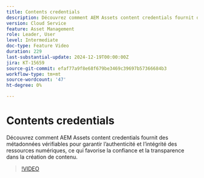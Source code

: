 ```yaml
---
title: Contents credentials
description: Découvrez comment AEM Assets content credentials fournit des métadonnées vérifiables pour garantir l’authenticité et l’intégrité des ressources numériques.
version: Cloud Service
feature: Asset Management
role: Leader, User
level: Intermediate
doc-type: Feature Video
duration: 229
last-substantial-update: 2024-12-19T00:00:00Z
jira: KT-15659
source-git-commit: efaf77a9f8e68f679be3469c39697b57366684b3
workflow-type: tm+mt
source-wordcount: '47'
ht-degree: 0%

---
```



# Contents credentials

Découvrez comment AEM Assets content credentials fournit des métadonnées vérifiables pour garantir l’authenticité et l’intégrité des ressources numériques, ce qui favorise la confiance et la transparence dans la création de contenu.

>[!VIDEO](https://video.tv.adobe.com/v/3441700/?learn=on&enablevpops)
